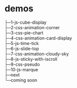 demos
=====
├─1-js-cube-display  
├─2-css-animation-corner  
├─3-css-pie-chart  
├─4-css-animation-card-display  
├─5-js-time-tick  
├─6-js-slide-top  
├─7-css-animation-cloudy-sky  
├─8-js-sticky-with-iscroll  
├─9-css-pseudo  
├─10-js-marque  
├─next  
└─coming soon  
